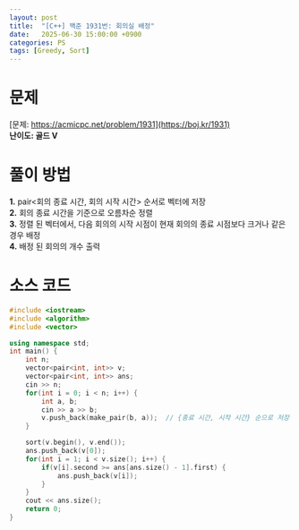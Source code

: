 ```yaml
---
layout: post
title:  "[C++] 백준 1931번: 회의실 배정"
date:   2025-06-30 15:00:00 +0900
categories: PS
tags: [Greedy, Sort]
---
```


# 문제

[문제: https://acmicpc.net/problem/1931](https://boj.kr/1931)   
**난이도: 골드 V**


# 풀이 방법  

**1.** pair<회의 종료 시간, 회의 시작 시간> 순서로 벡터에 저장   
**2.** 회의 종료 시간을 기준으로 오름차순 정렬   
**3.** 정렬 된 벡터에서, 다음 회의의 시작 시점이 현재 회의의 종료 시점보다 크거나 같은 경우 배정   
**4.** 배정 된 회의의 개수 출력   

# 소스 코드

```cpp
#include <iostream>
#include <algorithm>
#include <vector>

using namespace std;
int main() {
    int n;
    vector<pair<int, int>> v;
    vector<pair<int, int>> ans;
    cin >> n;
    for(int i = 0; i < n; i++) {
        int a, b;
        cin >> a >> b;
        v.push_back(make_pair(b, a));  // {종료 시간, 시작 시간} 순으로 저장
    }

    sort(v.begin(), v.end());
    ans.push_back(v[0]);
    for(int i = 1; i < v.size(); i++) {
        if(v[i].second >= ans[ans.size() - 1].first) {
            ans.push_back(v[i]);
        }
    }
    cout << ans.size();
    return 0;
}
```